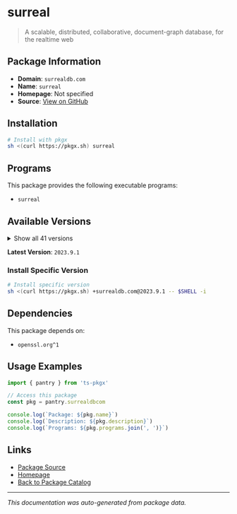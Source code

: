# surreal

> A scalable, distributed, collaborative, document-graph database, for the realtime web

## Package Information

- **Domain**: `surrealdb.com`
- **Name**: `surreal`
- **Homepage**: Not specified
- **Source**: [View on GitHub](https://github.com/pkgxdev/pantry/tree/main/projects/surrealdb.com/package.yml)

## Installation

```bash
# Install with pkgx
sh <(curl https://pkgx.sh) surreal
```

## Programs

This package provides the following executable programs:

- `surreal`

## Available Versions

<details>
<summary>Show all 41 versions</summary>

- `2023.9.1`, `2.3.3`, `2.3.2`, `2.3.1`, `2.3.0`
- `2.2.3`, `2.2.2`, `2.2.1`, `2.2.0`, `2.1.5`
- `2.1.4`, `2.1.3`, `2.1.2`, `2.1.1`, `2.1.0`
- `2.0.5`, `2.0.4`, `2.0.3`, `2.0.2`, `2.0.1`
- `2.0.0`, `1.5.6`, `1.5.5`, `1.5.4`, `1.5.3`
- `1.5.2`, `1.5.1`, `1.5.0`, `1.4.2`, `1.4.0`
- `1.3.1`, `1.3.0`, `1.2.2`, `1.2.1`, `1.2.0`
- `1.1.1`, `1.1.0`, `1.0.2`, `1.0.1`, `1.0.0`
- `0.0.0`

</details>

**Latest Version**: `2023.9.1`

### Install Specific Version

```bash
# Install specific version
sh <(curl https://pkgx.sh) +surrealdb.com@2023.9.1 -- $SHELL -i
```

## Dependencies

This package depends on:

- `openssl.org^1`

## Usage Examples

```typescript
import { pantry } from 'ts-pkgx'

// Access this package
const pkg = pantry.surrealdbcom

console.log(`Package: ${pkg.name}`)
console.log(`Description: ${pkg.description}`)
console.log(`Programs: ${pkg.programs.join(', ')}`)
```

## Links

- [Package Source](https://github.com/pkgxdev/pantry/tree/main/projects/surrealdb.com/package.yml)
- [Homepage](#)
- [Back to Package Catalog](../package-catalog.md)

---

*This documentation was auto-generated from package data.*
